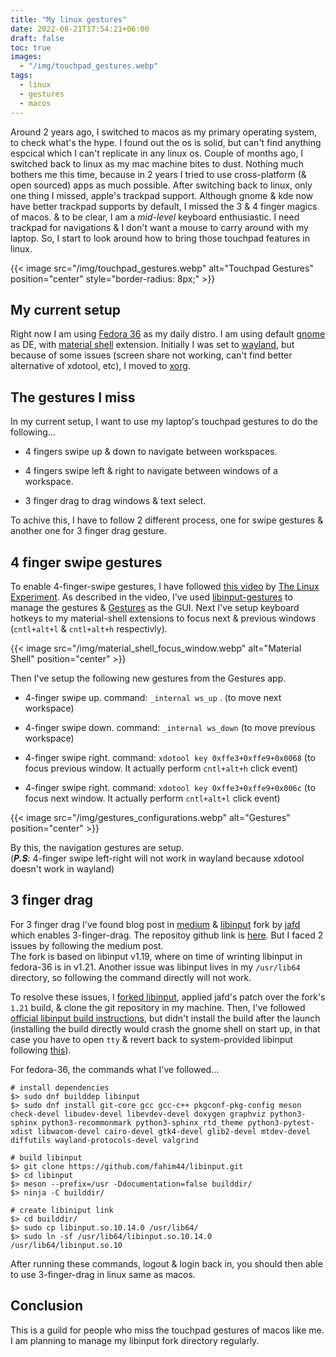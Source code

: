 ```yaml
---
title: "My linux gestures"
date: 2022-08-21T17:54:21+06:00
draft: false
toc: true
images:
  - "/img/touchpad_gestures.webp"
tags:
  - linux
  - gestures
  - macos
---
```


Around 2 years ago, I switched to macos as my primary operating system, to check what's the hype.
I found out the os is solid, but can't find anything espcical which I can't replicate in any linux os.
Couple of months ago, I switched back to linux as my mac machine bites to dust.
Nothing much bothers me this time, because in 2 years I tried to use cross-platform (& open sourced) apps as much possible.
After switching back to linux, only one thing I missed, apple's trackpad support.
Although gnome & kde now have better trackpad supports by default, I missed the 3 & 4 finger magics of macos.
& to be clear, I am a *mid-level* keyboard enthusiastic.
I need trackpad for navigations & I don't want a mouse to carry around with my laptop.
So, I start to look around how to bring those touchpad features in linux.

{{< image src="/img/touchpad_gestures.webp" alt="Touchpad Gestures" position="center" style="border-radius: 8px;" >}}

## My current setup

Right now I am using [Fedora 36](https://getfedora.org/en/) as my daily distro. 
I am using default [gnome](https://www.gnome.org/) as DE, with [material shell](https://material-shell.com/) extension. Initially I was set to [wayland](https://wayland.freedesktop.org/), but because of some issues (screen share not working, can't find better alternative of xdotool, etc), I moved to [xorg](https://www.x.org/wiki/).

## The gestures I miss

In my current setup, I want to use my laptop's touchpad gestures to do the following...

- 4 fingers swipe up & down to navigate between workspaces.

- 4 fingers swipe left & right to navigate between windows of a workspace.

- 3 finger drag to drag windows & text select.

To achive this, I have to follow 2 different process, one for swipe gestures & another one for 3 finger drag gesture.

## 4 finger swipe gestures

To enable 4-finger-swipe gestures, I have followed [this video](https://www.youtube.com/watch?v=ArBCfhVsTZw) by [The Linux Experiment](https://www.youtube.com/c/TheLinuxExperiment).
As described in the video, I've used [libinput-gestures](https://github.com/bulletmark/libinput-gestures) to manage the gestures & [Gestures](https://gitlab.com/cunidev/gestures) as the GUI.
Next I've setup keyboard hotkeys to my material-shell extensions to focus next & previous windows (`cntl+alt+l` & `cntl+alt+h` respectivly).

{{< image src="/img/material_shell_focus_window.webp" alt="Material Shell" position="center" >}}

Then I've setup the following new gestures from the Gestures app.

- 4-finger swipe up. command: `_internal ws_up` . (to move next workspace)

- 4-finger swipe down. command: `_internal ws_down` (to move previous workspace)

- 4-finger swipe right. command: `xdotool key 0xffe3+0xffe9+0x0068` (to focus previous window. It actually perform `cntl+alt+h` click event)

- 4-finger swipe right. command: `xdotool key 0xffe3+0xffe9+0x006c` (to focus next window. It actually perform `cntl+alt+l` click event)

{{< image src="/img/gestures_configurations.webp" alt="Gestures" position="center" >}}

By this, the navigation gestures are setup.\
(***P.S***: 4-finger swipe left-right will not work in wayland because xdotool doesn't work in wayland)

## 3 finger drag

For 3 finger drag I've found blog post in [medium](https://medium.com/@dakshin.k1/enable-3-finger-gesture-for-click-and-drag-on-windows-and-linux-cd7165b66851) & [libinput](https://gitlab.freedesktop.org/libinput/libinput) fork by [jafd](https://github.com/jafd) which enables 3-finger-drag.
The repositoy github link is [here](https://github.com/jafd/libinput).
But I faced 2 issues by following the medium post.\
The fork is based on libinput v1.19, where on time of wrinting libinput in fedora-36 is in v1.21.
Another issue was libinput lives in my `/usr/lib64` directory, so following the command directly will not work.

To resolve these issues, I [forked libinput](https://github.com/fahim44/libinput), applied jafd's patch over the fork's `1.21` build, & clone the git repository in my machine.
Then, I've followed [official libinput build instructions](https://wayland.freedesktop.org/libinput/doc/latest/building.html), but didn't install the build after the launch (installing the build directly would crash the gnome shell on start up, in that case you have to open `tty` & revert back to system-provided libinput following [this](https://wayland.freedesktop.org/libinput/doc/latest/building.html#reverting-to-the-system-provided-libinput-package)).

For fedora-36, the commands what I've followed...

```shell
# install dependencies
$> sudo dnf builddep libinput
$> sudo dnf install git-core gcc gcc-c++ pkgconf-pkg-config meson check-devel libudev-devel libevdev-devel doxygen graphviz python3-sphinx python3-recommonmark python3-sphinx_rtd_theme python3-pytest-xdist libwacom-devel cairo-devel gtk4-devel glib2-devel mtdev-devel diffutils wayland-protocols-devel valgrind

# build libinput
$> git clone https://github.com/fahim44/libinput.git
$> cd libinput
$> meson --prefix=/usr -Ddocumentation=false builddir/
$> ninja -C builddir/

# create libiniput link
$> cd builddir/
$> sudo cp libinput.so.10.14.0 /usr/lib64/
$> sudo ln -sf /usr/lib64/libinput.so.10.14.0 /usr/lib64/libinput.so.10
```

After running these commands, logout & login back in, you should then able to use 3-finger-drag in linux same as macos.

## Conclusion

This is a guild for people who miss the touchpad gestures of macos like me. 
I am planning to manage my libinput fork directory regularly.